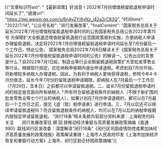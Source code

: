 ﻿[{"文章标识符aid": "【最新政策】好消息！2022年7月份增值税留抵退税申请时间延长了", "链接url": "https://mp.weixin.qq.com/s/BnAyZYj9vNz_i42a2rC83Q", "时间time": "2022/7/14", "公众号名称": "闵行发展改革", "finalContent": "国家税务总局关于延长2022年7月份增值税留抵退税申请时间的公告国家税务总局公告2022年第15号&nbsp;为保障扩大全额退还增值税留抵退税行业范围政策顺利实施，方便纳税人申请办理留抵退税，决定将2022年7月份增值税留抵退税申请时间延长至7月份最后一个工作日。特此公告。 国家税务总局2022年7月8日解读关于《国家税务总局关于延长2022年7月份增值税留抵退税申请时间的公告》的解读一、公告出台的背景是什么？自2022年7月1日起，制造业等行业全额留抵退税政策扩大至批发零售业等行业。根据现行规定，应在纳税申报期内提出申请退税。考虑到自7月份开始，将新增较多纳税人办理退税。因此，为有利于纳税人更快获得退税，参照今年4-6月份做法，延长今年7月份的留抵退税申请期限，即纳税人在7月最后一个工作日（7月29日，含本日）之前都可以申请留抵退税。二、延长7月份留抵退税申请时间的规定是否面向所有纳税人？所有符合留抵退税条件的纳税人（不限于新扩围的批发零售业等七个行业的纳税人），如果计划在7月份申请退税的，都可以在7月最后一个工作日之前，提交《退（抵）税申请表》进行申请。三、7月以后还可以继续申请留抵退税吗？符合留抵退税条件的纳税人，均可以在7月以后的纳税申报期内按规定申请留抵退税。&nbsp;“闵行18条”相关条款内容部分资料来源：上海税务扫码关注&nbsp; &nbsp; &nbsp; &nbsp;闵行发展改革往 期 回 顾推动经济重振与高质量发展政策摘编《直通990》联线闵行区发改委：深度解读“闵行18条”《闵行区巩固疫情防控成果加快经济高质量发展的政策措施》政策解读重磅！上海市人民政府印发《上海市加快经济恢复和重振行动方案》上海市、闵行区助企纾困政策摘编"}]